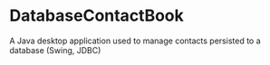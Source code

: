 # DatabaseContactBook
A Java desktop application used to manage contacts persisted to a database (Swing, JDBC)
